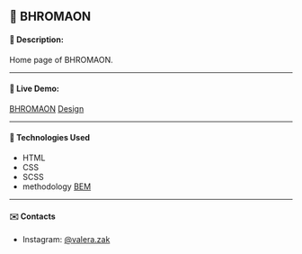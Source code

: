 ## :pushpin: BHROMAON
#### :memo: Description: 
Home page of BHROMAON.
___
#### :link: Live Demo: 
[BHROMAON](https://valer0n.github.io/bhromaon/)
[Design](https://www.figma.com/file/neWTZ9AxsngCU0qL08YS7S/exam1.2-(Copy)?node-id=0%3A1)
___
#### :rocket: Technologies Used
* HTML
* CSS
* SCSS
* methodology [BEM](https://en.bem.info/)
___
#### :envelope: Contacts
* Instagram: [@valera.zak](https://www.instagram.com/valera.zak/)
